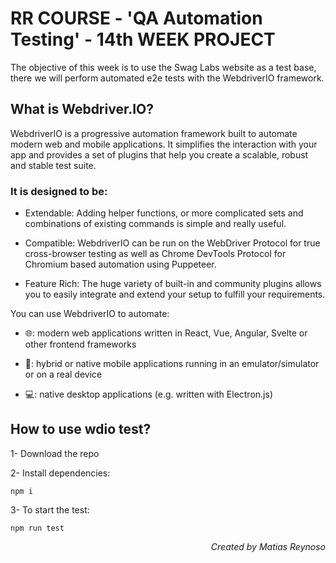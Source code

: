 # RR COURSE - 'QA Automation Testing' - 14th WEEK PROJECT

The objective of this week is to use the Swag Labs website as a test base, there we will perform automated e2e tests with the WebdriverIO framework.

## What is Webdriver.IO?

WebdriverIO is a progressive automation framework built to automate modern web and mobile applications. It simplifies the interaction with your app and provides a set of plugins that help you create a scalable, robust and stable test suite.

### It is designed to be:

- Extendable: Adding helper functions, or more complicated sets and combinations of existing commands is simple and really useful.

- Compatible: WebdriverIO can be run on the WebDriver Protocol for true cross-browser testing as well as Chrome DevTools Protocol for Chromium based automation using Puppeteer.

- Feature Rich: The huge variety of built-in and community plugins allows you to easily integrate and extend your setup to fulfill your requirements.

You can use WebdriverIO to automate:

- 🌐: modern web applications written in React, Vue, Angular, Svelte or other frontend frameworks

- 📱: hybrid or native mobile applications running in an emulator/simulator or on a real device

- 💻: native desktop applications (e.g. written with Electron.js)

## How to use wdio test?

1- Download the repo

2- Install dependencies:
```
npm i
```
3- To start the test:
```
npm run test
```


<p align="right"><i>Created by Matias Reynoso</i></p>
